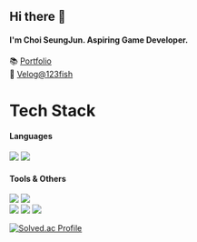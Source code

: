 ## Hi there 👋
#### I'm Choi SeungJun. Aspiring Game Developer.

📚 [Portfolio](https://github.com/manmarru/Portfolio)  
📝 [Velog@123fish](https://velog.io/@123fish)

# Tech Stack
#### Languages
<img src="https://img.shields.io/badge/c++-00599C?style=for-the-badge&logo=c%2B%2B&logoColor=white"> <img src="https://img.shields.io/badge/python-3776AB?style=for-the-badge&logo=python&logoColor=white">
#### Tools & Others
<img src="https://img.shields.io/badge/GitHub Desktop-6e40c9?style=for-the-badge&logo=github&logoColor=white"> <img src="https://img.shields.io/badge/Anaconda-44A833?style=for-the-badge&logo=anaconda&logoColor=black">  
<img src="https://img.shields.io/badge/Git-F05032?style=for-the-badge&logo=git&logoColor=white"> <img src="https://img.shields.io/badge/Markdown-2b303a?style=for-the-badge&logo=markdown&logoColor=white">
<img src="https://img.shields.io/badge/Unity-000000?style=for-the-badge&logo=unity&logoColor=white">

   
[![Solved.ac Profile](http://mazassumnida.wtf/api/v2/generate_badge?boj=123fish)](https://solved.ac/123fish/)
